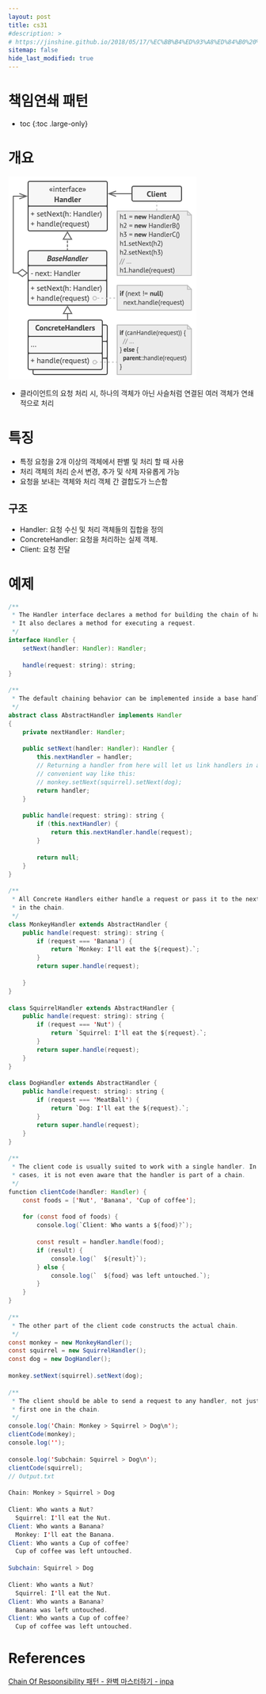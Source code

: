 ```yaml
---
layout: post
title: cs31
#description: >
# https://jinshine.github.io/2018/05/17/%EC%BB%B4%ED%93%A8%ED%84%B0%20%EA%B8%B0%EC%B4%88/%EB%A9%94%EB%AA%A8%EB%A6%AC%EA%B5%AC%EC%A1%B0/
sitemap: false
hide_last_modified: true
---
```

# 책임연쇄 패턴

* toc
{:toc .large-only}

# 개요

![](/assets/img/cs/cor.png)

- 클라이언트의 요청 처리 시, 하나의 객체가 아닌 사슬처럼 연결된 여러 객체가 연쇄적으로 처리

# 특징

- 특정 요청을 2개 이상의 객체에서 판별 및 처리 할 때 사용
- 처리 객체의 처리 순서 변경, 추가 및 삭제 자유롭게 가능
- 요청을 보내는 객체와 처리 객체 간 결합도가 느슨함

## 구조

- Handler: 요청 수신 및 처리 객체들의 집합을 정의
- ConcreteHandler: 요청을 처리하는 실제 객체. 
- Client: 요청 전달

# 예제

```JAVA
/**
 * The Handler interface declares a method for building the chain of handlers.
 * It also declares a method for executing a request.
 */
interface Handler {
    setNext(handler: Handler): Handler;

    handle(request: string): string;
}

/**
 * The default chaining behavior can be implemented inside a base handler class.
 */
abstract class AbstractHandler implements Handler
{
    private nextHandler: Handler;

    public setNext(handler: Handler): Handler {
        this.nextHandler = handler;
        // Returning a handler from here will let us link handlers in a
        // convenient way like this:
        // monkey.setNext(squirrel).setNext(dog);
        return handler;
    }

    public handle(request: string): string {
        if (this.nextHandler) {
            return this.nextHandler.handle(request);
        }

        return null;
    }
}

/**
 * All Concrete Handlers either handle a request or pass it to the next handler
 * in the chain.
 */
class MonkeyHandler extends AbstractHandler {
    public handle(request: string): string {
        if (request === 'Banana') {
            return `Monkey: I'll eat the ${request}.`;
        }
        return super.handle(request);

    }
}

class SquirrelHandler extends AbstractHandler {
    public handle(request: string): string {
        if (request === 'Nut') {
            return `Squirrel: I'll eat the ${request}.`;
        }
        return super.handle(request);
    }
}

class DogHandler extends AbstractHandler {
    public handle(request: string): string {
        if (request === 'MeatBall') {
            return `Dog: I'll eat the ${request}.`;
        }
        return super.handle(request);
    }
}

/**
 * The client code is usually suited to work with a single handler. In most
 * cases, it is not even aware that the handler is part of a chain.
 */
function clientCode(handler: Handler) {
    const foods = ['Nut', 'Banana', 'Cup of coffee'];

    for (const food of foods) {
        console.log(`Client: Who wants a ${food}?`);

        const result = handler.handle(food);
        if (result) {
            console.log(`  ${result}`);
        } else {
            console.log(`  ${food} was left untouched.`);
        }
    }
}

/**
 * The other part of the client code constructs the actual chain.
 */
const monkey = new MonkeyHandler();
const squirrel = new SquirrelHandler();
const dog = new DogHandler();

monkey.setNext(squirrel).setNext(dog);

/**
 * The client should be able to send a request to any handler, not just the
 * first one in the chain.
 */
console.log('Chain: Monkey > Squirrel > Dog\n');
clientCode(monkey);
console.log('');

console.log('Subchain: Squirrel > Dog\n');
clientCode(squirrel);
// Output.txt

Chain: Monkey > Squirrel > Dog

Client: Who wants a Nut?
  Squirrel: I'll eat the Nut.
Client: Who wants a Banana?
  Monkey: I'll eat the Banana.
Client: Who wants a Cup of coffee?
  Cup of coffee was left untouched.

Subchain: Squirrel > Dog

Client: Who wants a Nut?
  Squirrel: I'll eat the Nut.
Client: Who wants a Banana?
  Banana was left untouched.
Client: Who wants a Cup of coffee?
  Cup of coffee was left untouched.
```

# References

[Chain Of Responsibility 패턴 - 완벽 마스터하기 - inpa](https://inpa.tistory.com/entry/GOF-%F0%9F%92%A0-Chain-Of-Responsibility-%ED%8C%A8%ED%84%B4-%EC%99%84%EB%B2%BD-%EB%A7%88%EC%8A%A4%ED%84%B0%ED%95%98%EA%B8%B0)
